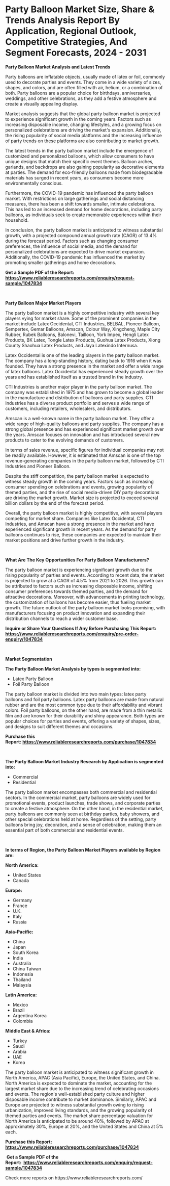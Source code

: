 <p><h1>Party Balloon Market Size, Share & Trends Analysis Report By Application, Regional Outlook, Competitive Strategies, And Segment Forecasts, 2024 - 2031</h1></p><p><strong>Party Balloon Market Analysis and Latest Trends</strong></p>
<p><p>Party balloons are inflatable objects, usually made of latex or foil, commonly used to decorate parties and events. They come in a wide variety of sizes, shapes, and colors, and are often filled with air, helium, or a combination of both. Party balloons are a popular choice for birthdays, anniversaries, weddings, and other celebrations, as they add a festive atmosphere and create a visually appealing display.</p><p>Market analysis suggests that the global party balloon market is projected to experience significant growth in the coming years. Factors such as increasing disposable income, changing lifestyles, and a growing focus on personalized celebrations are driving the market's expansion. Additionally, the rising popularity of social media platforms and the increasing influence of party trends on these platforms are also contributing to market growth.</p><p>The latest trends in the party balloon market include the emergence of customized and personalized balloons, which allow consumers to have unique designs that match their specific event themes. Balloon arches, garlands, and backdrops are also gaining popularity as decorative elements at parties. The demand for eco-friendly balloons made from biodegradable materials has surged in recent years, as consumers become more environmentally conscious.</p><p>Furthermore, the COVID-19 pandemic has influenced the party balloon market. With restrictions on large gatherings and social distancing measures, there has been a shift towards smaller, intimate celebrations. This has led to an increased demand for home decorations, including party balloons, as individuals seek to create memorable experiences within their household.</p><p>In conclusion, the party balloon market is anticipated to witness substantial growth, with a projected compound annual growth rate (CAGR) of 13.4% during the forecast period. Factors such as changing consumer preferences, the influence of social media, and the demand for personalized celebrations are expected to drive market expansion. Additionally, the COVID-19 pandemic has influenced the market by promoting smaller gatherings and home decorations.</p></p>
<p><strong>Get a Sample PDF of the Report:&nbsp; <a href="https://www.reliableresearchreports.com/enquiry/request-sample/1047834">https://www.reliableresearchreports.com/enquiry/request-sample/1047834</a></strong></p>
<p>&nbsp;</p>
<p><strong>Party Balloon Major Market Players</strong></p>
<p><p>The party balloon market is a highly competitive industry with several key players vying for market share. Some of the prominent companies in the market include Latex Occidental, CTI Industries, BELBAL, Pioneer Balloon, Sempertex, Gemar Balloons, Amscan, Colour Way, Xingcheng, Maple City Rubber, Rubek Balloons, Balonevi, Tailloon, York Impex, Hengli Latex Products, BK Latex, Tongle Latex Products, Guohua Latex Products, Xiong County Shaohua Latex Products, and Jaya Latexindo Internusa.</p><p>Latex Occidental is one of the leading players in the party balloon market. The company has a long-standing history, dating back to 1916 when it was founded. They have a strong presence in the market and offer a wide range of latex balloons. Latex Occidental has experienced steady growth over the years and has established itself as a trusted brand in the industry.</p><p>CTI Industries is another major player in the party balloon market. The company was established in 1975 and has grown to become a global leader in the manufacture and distribution of balloons and party supplies. CTI Industries has a diverse product portfolio and serves a wide range of customers, including retailers, wholesalers, and distributors.</p><p>Amscan is a well-known name in the party balloon market. They offer a wide range of high-quality balloons and party supplies. The company has a strong global presence and has experienced significant market growth over the years. Amscan focuses on innovation and has introduced several new products to cater to the evolving demands of customers.</p><p>In terms of sales revenue, specific figures for individual companies may not be readily available. However, it is estimated that Amscan is one of the top revenue-generating companies in the party balloon market, followed by CTI Industries and Pioneer Balloon.</p><p>Despite the stiff competition, the party balloon market is expected to witness steady growth in the coming years. Factors such as increasing consumer spending on celebrations and events, growing popularity of themed parties, and the rise of social media-driven DIY party decorations are driving the market growth. Market size is projected to exceed several billion dollars by the end of the forecast period.</p><p>Overall, the party balloon market is highly competitive, with several players competing for market share. Companies like Latex Occidental, CTI Industries, and Amscan have a strong presence in the market and have experienced significant growth in recent years. As the demand for party balloons continues to rise, these companies are expected to maintain their market positions and drive further growth in the industry.</p></p>
<p>&nbsp;</p>
<p><strong>What Are The Key Opportunities For Party Balloon Manufacturers?</strong></p>
<p><p>The party balloon market is experiencing significant growth due to the rising popularity of parties and events. According to recent data, the market is projected to grow at a CAGR of 4.5% from 2021 to 2026. This growth can be attributed to factors such as increasing disposable income, shifting consumer preferences towards themed parties, and the demand for attractive decorations. Moreover, with advancements in printing technology, the customization of balloons has become easier, thus fueling market growth. The future outlook of the party balloon market looks promising, with manufacturers focusing on product innovation and expanding their distribution channels to reach a wider customer base.</p></p>
<p><strong>Inquire or Share Your Questions If Any Before Purchasing This Report: <a href="https://www.reliableresearchreports.com/enquiry/pre-order-enquiry/1047834">https://www.reliableresearchreports.com/enquiry/pre-order-enquiry/1047834</a></strong></p>
<p>&nbsp;</p>
<p><strong>Market Segmentation</strong></p>
<p><strong>The Party Balloon Market Analysis by types is segmented into:</strong></p>
<p><ul><li>Latex Party Balloon</li><li>Foil Party Balloon</li></ul></p>
<p><p>The party balloon market is divided into two main types: latex party balloons and foil party balloons. Latex party balloons are made from natural rubber and are the most common type due to their affordability and vibrant colors. Foil party balloons, on the other hand, are made from a thin metallic film and are known for their durability and shiny appearance. Both types are popular choices for parties and events, offering a variety of shapes, sizes, and designs to suit different themes and occasions.</p></p>
<p><strong>Purchase this Report:&nbsp;<a href="https://www.reliableresearchreports.com/purchase/1047834">https://www.reliableresearchreports.com/purchase/1047834</a></strong></p>
<p>&nbsp;</p>
<p><strong>The Party Balloon Market Industry Research by Application is segmented into:</strong></p>
<p><ul><li>Commercial</li><li>Residential</li></ul></p>
<p><p>The party balloon market encompasses both commercial and residential sectors. In the commercial market, party balloons are widely used for promotional events, product launches, trade shows, and corporate parties to create a festive atmosphere. On the other hand, in the residential market, party balloons are commonly seen at birthday parties, baby showers, and other special celebrations held at home. Regardless of the setting, party balloons bring joy, decoration, and a sense of celebration, making them an essential part of both commercial and residential events.</p></p>
<p>&nbsp;</p>
<p><strong>In terms of Region, the Party Balloon Market Players available by Region are:</strong></p>
<p>
    <p> <strong> North America: </strong>
        <ul>
            <li>United States</li>
            <li>Canada</li>
        </ul>
        </p> 
    <p> <strong> Europe: </strong>
        <ul>
            <li>Germany</li>
            <li>France</li>
            <li>U.K.</li>
            <li>Italy</li>
            <li>Russia</li>
        </ul>
        </p> 
    <p> <strong> Asia-Pacific: </strong>
        <ul>
            <li>China</li>
            <li>Japan</li>
            <li>South Korea</li>
            <li>India</li>
            <li>Australia</li>
            <li>China Taiwan</li>
            <li>Indonesia</li>
            <li>Thailand</li>
            <li>Malaysia</li>
        </ul>
        </p> 
    <p> <strong> Latin America: </strong>
        <ul>
            <li>Mexico</li>
            <li>Brazil</li>
            <li>Argentina Korea</li>
            <li>Colombia</li>
        </ul>
        </p> 
    <p> <strong> Middle East & Africa: </strong>
        <ul>
            <li>Turkey</li>
            <li>Saudi</li>
            <li>Arabia</li>
            <li>UAE</li>
            <li>Korea</li>
        </ul>
    </p>
    </p>
<p><p>The party balloon market is anticipated to witness significant growth in North America, APAC (Asia Pacific), Europe, the United States, and China. North America is expected to dominate the market, accounting for the largest market share due to the increasing trend of celebrating occasions and events. The region's well-established party culture and higher disposable income contribute to market dominance. Similarly, APAC and Europe are projected to witness substantial growth owing to rising urbanization, improved living standards, and the growing popularity of themed parties and events. The market share percentage valuation for North America is anticipated to be around 40%, followed by APAC at approximately 30%, Europe at 20%, and the United States and China at 5% each.</p></p>
<p><strong>Purchase this Report: <a href="https://www.reliableresearchreports.com/purchase/1047834">https://www.reliableresearchreports.com/purchase/1047834</a></strong></p>
<p>&nbsp;<strong>Get a Sample PDF of the Report:&nbsp;&nbsp;<a href="https://www.reliableresearchreports.com/enquiry/request-sample/1047834">https://www.reliableresearchreports.com/enquiry/request-sample/1047834</a></strong></p>
<p><strong></strong></p>
<p>Check more reports on https://www.reliableresearchreports.com/</p>